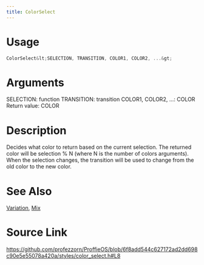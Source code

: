 ```yaml
---
title: ColorSelect
---
```


# Usage
```cpp
ColorSelect&lt;SELECTION, TRANSITION, COLOR1, COLOR2, ...&gt;
```

# Arguments
SELECTION: function
TRANSITION: transition
COLOR1, COLOR2, ...:  COLOR
Return value: COLOR

# Description
Decides what color to return based on the current selection.
The returned color will be selection % N (where N is the number of colors arguments).
When the selection changes, the transition will be used to change from the old color to the new color.

# See Also
[Variation](/config/functions/Variation.html), [Mix](/config/styles/Mix.html)

# Source Link
https://github.com/profezzorn/ProffieOS/blob/6f8add544c627172ad2dd698c90e5e55078a420a/styles/color_select.h#L8
